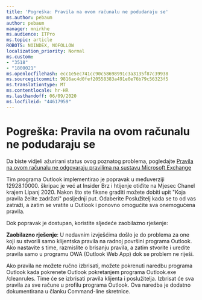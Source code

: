 ```yaml
---
title: 'Pogreška: Pravila na ovom računalu ne podudaraju se'
ms.author: pebaum
author: pebaum
manager: mnirkhe
ms.audience: ITPro
ms.topic: article
ROBOTS: NOINDEX, NOFOLLOW
localization_priority: Normal
ms.custom:
- "3518"
- "1800021"
ms.openlocfilehash: ecc1e5ec741cc90c58698991c3a3135f87c39938
ms.sourcegitcommit: 9816ac4d0fef20558383a491e0e76b79c56323f5
ms.translationtype: MT
ms.contentlocale: hr-HR
ms.lasthandoff: 06/09/2020
ms.locfileid: "44617959"
---
```

# <a name="error-the-rules-on-this-computer-do-not-match"></a>Pogreška: Pravila na ovom računalu ne podudaraju se

Da biste vidjeli ažurirani status ovog poznatog problema, pogledajte [Pravila na ovom računalu ne odgovaraju pravilima na sustavu Microsoft Exchange](https://support.office.com/article/d032e037-b224-429e-b325-633afde9b5f0)

Tim programa Outlook implementirao je popravak u međuverziji 12928.10000. škripac je već at Insider Brz i htijenje otiđite na Mjesec Chanel krajem Lipanj 2020. Nakon što ste fiksne graditi možete dobiti upit "Koja pravila želite zadržati" posljednji put. Odaberite Poslužitelj kada se to od vas zatraži, a zatim se vratite u Outlook i ponovno omogućite sva onemogućena pravila.

Dok popravak je dostupan, koristite sljedeće zaobilazno rješenje:

**Zaobilazno rješenje**: U nedavnim izvješćima došlo je do problema za one koji su stvorili samo klijentska pravila na radnoj površini programa Outlook. Ako nastavite s time, razmislite o brisanju pravila, a zatim stvorite i uredite pravila samo u programu OWA (Outlook Web App) dok se problem ne riješi.

Ako pravila ne možete ručno izbrisati, možete pokrenuti naredbu programa Outlook kada pokrenete Outlook pokretanjem programa Outlook.exe /cleanrules. Time će se izbrisati pravila klijenta i poslužitelja. Izbrisat će sva pravila za sve račune u profilu programa Outlook. Ova naredba je dodatno dokumentirana u članku Command-line skretnice.